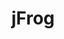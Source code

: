 ---
title: jFrog
type: partner
draft: false
category: gold
order: 9
logo: /images/partners/jfrog.png
website: https://www.jfrog.com
---
